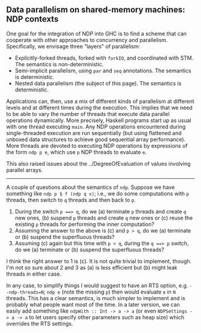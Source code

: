 ## Data parallelism on shared-memory machines: NDP contexts



One goal for the integration of NDP into GHC is to find a scheme that can cooperate with other approaches to concurrency and parallelism.  Specifically, we envisage three "layers" of parallelism:


- Explicitly-forked threads, forked with `forkIO`, and coordinated with STM.  The semantics is non-deterministic.
- Semi-implicit parallelism, using `par` and `seq` annotations.  The semantics is deterministic.
- Nested data parallelism (the subject of this page).  The semantics is deterministic.


Applications can, then, use a mix of different kinds of parallelism at different levels and at different times during the execution.  This implies that we need to be able to vary the number of threads that execute data parallel operations dynamically.  More precisely, Haskell programs start up as usual with one thread executing `main`.    Any NDP operations encountered during single-threaded execution are run sequentially (but using flattened and unboxed data structures to achieve good sequential array performance).  More threads are devoted to executing NDP operations by expressions of the form `ndp p e`, which use `p` NDP threads to evaluate `e`.



This also raised issues about the ../DegreeOfEvaluation of values involving parallel arrays.


---



A couple of questions about the semantics of `ndp`. Suppose we have something like `ndp p $ f (ndp q x)`; i.e., we do some computations with `p` threads, then switch to `q` threads and then back to `p`.


1. During the switch `p ==> q`, do we (a) terminate `p` threads and create `q` new ones, (b) suspend `p` threads and create `q` new ones or (c) reuse the existing `p` threads for performing the inner computation?
1. Assuming the answer to the above is (c) and `p > q`, do we (a) terminate or (b) suspend the superfluous threads?
1. Assuming (c) again but this time with `p < q`, during the `q ==> p` switch, do we (a) terminate or (b) suspend the superfluous threads?


I think the right answer to 1 is (c). It is not quite trivial to implement, though. I'm not so sure about 2 and 3 as (a) is less efficient but (b) might leak threads in either case.



In any case, to simplify things I would suggest to have an RTS option, e.g. `--ndp-threads=N`; `ndp e` (note the missing `p`) then would evaluate `e` in `N` threads. This has a clear semantics, is much simpler to implement and is probably what people want most of the time. In a later version, we can easily add something like `ndpWith :: Int -> a -> a` (or even `NDPSettings -> a -> a` to let users specify other parameters such as heap size) which overrides the RTS settings.


